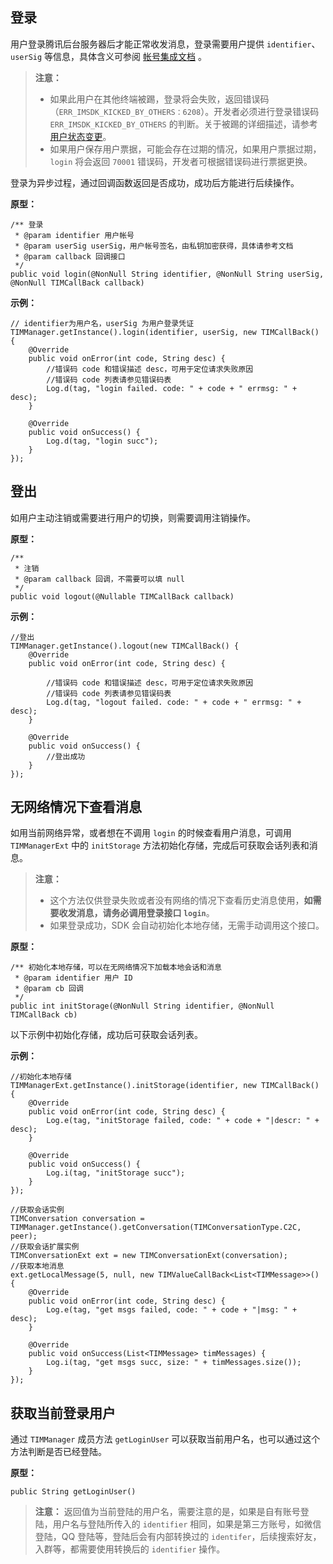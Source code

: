 ## 登录
用户登录腾讯后台服务器后才能正常收发消息，登录需要用户提供 `identifier`、`userSig` 等信息，具体含义可参阅 [帐号集成文档](/doc/product/269/账号登录集成说明) 。

> **注意：**
> * 如果此用户在其他终端被踢，登录将会失败，返回错误码（`ERR_IMSDK_KICKED_BY_OTHERS：6208`）。开发者必须进行登录错误码 `ERR_IMSDK_KICKED_BY_OTHERS` 的判断。关于被踢的详细描述，请参考 [用户状态变更](/doc/product/269/9229#4.2-.E7.94.A8.E6.88.B7.E7.8A.B6.E6.80.81.E5.8F.98.E6.9B.B411)。
> * 如果用户保存用户票据，可能会存在过期的情况，如果用户票据过期，`login` 将会返回 `70001` 错误码，开发者可根据错误码进行票据更换。

登录为异步过程，通过回调函数返回是否成功，成功后方能进行后续操作。

**原型：**

```
/** 登录
 * @param identifier 用户帐号
 * @param userSig userSig，用户帐号签名，由私钥加密获得，具体请参考文档
 * @param callback 回调接口
 */
public void login(@NonNull String identifier, @NonNull String userSig, @NonNull TIMCallBack callback)
```

**示例：**

```
// identifier为用户名，userSig 为用户登录凭证
TIMManager.getInstance().login(identifier, userSig, new TIMCallBack() {
	@Override
	public void onError(int code, String desc) {
		//错误码 code 和错误描述 desc，可用于定位请求失败原因
		//错误码 code 列表请参见错误码表
		Log.d(tag, "login failed. code: " + code + " errmsg: " + desc);
	}

	@Override
	public void onSuccess() {
		Log.d(tag, "login succ");
	}
});
```

## 登出

如用户主动注销或需要进行用户的切换，则需要调用注销操作。

**原型：**

```
/**
 * 注销
 * @param callback 回调，不需要可以填 null
 */
public void logout(@Nullable TIMCallBack callback) 
```

**示例：**


```
//登出
TIMManager.getInstance().logout(new TIMCallBack() {
    @Override
    public void onError(int code, String desc) {
 
        //错误码 code 和错误描述 desc，可用于定位请求失败原因
        //错误码 code 列表请参见错误码表
        Log.d(tag, "logout failed. code: " + code + " errmsg: " + desc);
    }
 
    @Override
    public void onSuccess() {
        //登出成功
    }
});
```

## 无网络情况下查看消息

如用当前网络异常，或者想在不调用 `login` 的时候查看用户消息，可调用 `TIMManagerExt` 中的 `initStorage` 方法初始化存储，完成后可获取会话列表和消息。

> **注意：**
> * 这个方法仅供登录失败或者没有网络的情况下查看历史消息使用，**如需要收发消息，请务必调用登录接口 `login`**。
> * 如果登录成功，SDK 会自动初始化本地存储，无需手动调用这个接口。

**原型：**

```
/** 初始化本地存储，可以在无网络情况下加载本地会话和消息
 * @param identifier 用户 ID
 * @param cb 回调
 */
public int initStorage(@NonNull String identifier, @NonNull TIMCallBack cb) 
```

以下示例中初始化存储，成功后可获取会话列表。

**示例：**

```
//初始化本地存储
TIMManagerExt.getInstance().initStorage(identifier, new TIMCallBack() {
	@Override
	public void onError(int code, String desc) {
		Log.e(tag, "initStorage failed, code: " + code + "|descr: " + desc);
	}

	@Override
	public void onSuccess() {
		Log.i(tag, "initStorage succ");
	}
});

//获取会话实例
TIMConversation conversation = TIMManager.getInstance().getConversation(TIMConversationType.C2C, peer);
//获取会话扩展实例
TIMConversationExt ext = new TIMConversationExt(conversation);
//获取本地消息
ext.getLocalMessage(5, null, new TIMValueCallBack<List<TIMMessage>>() {
	@Override
	public void onError(int code, String desc) {
		Log.e(tag, "get msgs failed, code: " + code + "|msg: " + desc);
	}

	@Override
	public void onSuccess(List<TIMMessage> timMessages) {
		Log.i(tag, "get msgs succ, size: " + timMessages.size());
	}
});
```

## 获取当前登录用户
通过 `TIMManager` 成员方法 `getLoginUser` 可以获取当前用户名，也可以通过这个方法判断是否已经登陆。

**原型：**

```
public String getLoginUser()
```

>**注意：**
返回值为当前登陆的用户名，需要注意的是，如果是自有账号登陆，用户名与登陆所传入的 `identifier` 相同，如果是第三方账号，如微信登陆，QQ 登陆等，登陆后会有内部转换过的 `identifer`，后续搜索好友，入群等，都需要使用转换后的 `identifier` 操作。


